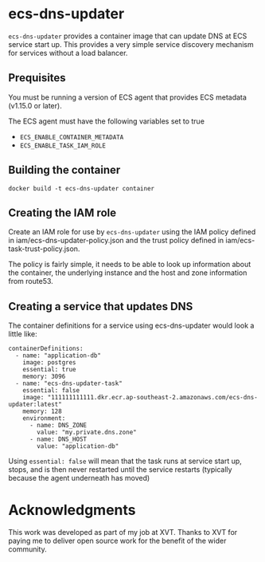 # ecs-dns-updater

`ecs-dns-updater` provides a container image that can update DNS at ECS
service start up. This provides a very simple service discovery mechanism
for services without a load balancer.

## Prequisites

You must be running a version of ECS agent that provides ECS metadata
(v1.15.0 or later).

The ECS agent must have the following variables set to true

* `ECS_ENABLE_CONTAINER_METADATA`
* `ECS_ENABLE_TASK_IAM_ROLE`

## Building the container

```
docker build -t ecs-dns-updater container
```

## Creating the IAM role

Create an IAM role for use by `ecs-dns-updater` using the
IAM policy defined in iam/ecs-dns-updater-policy.json and the
trust policy defined in iam/ecs-task-trust-policy.json.

The policy is fairly simple, it needs to be able to look up
information about the container, the underlying instance and
the host and zone information from route53.

## Creating a service that updates DNS

The container definitions for a service using ecs-dns-updater would
look a little like:

```
containerDefinitions:
  - name: "application-db"
    image: postgres
    essential: true
    memory: 3096
  - name: "ecs-dns-updater-task"
    essential: false
    image: "111111111111.dkr.ecr.ap-southeast-2.amazonaws.com/ecs-dns-updater:latest"
    memory: 128
    environment:
      - name: DNS_ZONE
        value: "my.private.dns.zone"
      - name: DNS_HOST
        value: "application-db"
```

Using `essential: false` will mean that the task runs at service start up, stops, and
is then never restarted until the service restarts (typically because the agent
underneath has moved)

# Acknowledgments

This work was developed as part of my job at XVT. Thanks to XVT for paying me
to deliver open source work for the benefit of the wider community.
